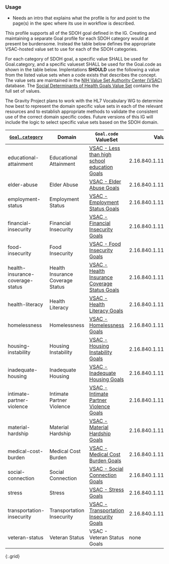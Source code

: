 

### Usage
* Needs an intro that explains what the profile is for and point to the page(s) in the spec where its use in workflow is described.

This profile supports all of the SDOH goal defined in the IG.  Creating and maintaining a separate Goal profile for each SDOH category would at present be burdensome.
Instead the table below defines the appropriate VSAC-hosted value set to use for each of the SDOH categories.

For each category of SDOH goal, a specific value SHALL be used for Goal.category, and a specific valueset SHALL be used for the Goal.code as shown in the table below.
Implentations **SHOULD** use the following a value from the listed value sets when a code exists that describes the concept. The value sets are maintained in the  [NIH Value Set Authority Center (VSAC)](https://vsac.nlm.nih.gov/) database.  The  [Social Determinants of Health Goals Value Set](https://vsac.nlm.nih.gov/valueset/2.16.840.1.113762.1.4.1247.71/expansion) contains the full set of values.

The Gravity Project plans to work with the HL7 Vocabulary WG to determine how best to represent the domain specific value sets in each of the relevant resources and to establish appropriate methods to validate the consistent use of the correct domain specific codes. Future versions of this IG will include the logic to select specific value sets based on the SDOH domain.


| [`Goal.category`](ValueSet-SDOHCC-ValueSetSDOHCategory.html) | Domain | `Goal.code` ValueSet | ValueSet URL |
| ------ | -------------------- | ------------------------- | ------------ |
| educational-attainment  | Educational Attainment | [VSAC -  Less than high school education Goals ](2.16.840.1.113762.1.4.1247.55/expansion/Latest ) | 2.16.840.1.113762.1.4.1247.55 |
| elder-abuse  | Elder Abuse | [VSAC -  Elder Abuse Goals ]( https://vsac.nlm.nih.gov/valueset/2.16.840.1.113762.1.4.1247.65/expansion/Latest ) |2.16.840.1.113762.1.4.1247.65 |
| employment-status  | Employment Status | [VSAC -  Employment Status Goals ](2.16.840.1.113762.1.4.1247.70/expansion/Latest ) |2.16.840.1.113762.1.4.1247.70 |
| financial-insecurity  | Financial Insecurity | [VSAC -  Financial Insecurity Goals ](2.16.840.1.113762.1.4.1247.30/expansion/Latest ) |2.16.840.1.113762.1.4.1247.30 |
| food-insecurity  | Food Insecurity | [VSAC -  Food Insecurity Goals ](2.16.840.1.113762.1.4.1247.16/expansion/Latest ) |2.16.840.1.113762.1.4.1247.16 |
| health-insurance-coverage-status  | Health Insurance Coverage Status | [VSAC -  Health Insurance Coverage Status Goals ](2.16.840.1.113762.1.4.1247.121/expansion/Latest ) |2.16.840.1.113762.1.4.1247.121 |
| health-literacy  | Health Literacy | [VSAC -  Health Literacy Goals ](2.16.840.1.113762.1.4.1247.117/expansion/Latest ) |2.16.840.1.113762.1.4.1247.117 |
| homelessness  | Homelessness | [VSAC -  Homelessness Goals ](2.16.840.1.113762.1.4.1247.159/expansion/Latest ) |2.16.840.1.113762.1.4.1247.159 |
| housing-instability  | Housing Instability | [VSAC -  Housing Instability Goals ](2.16.840.1.113762.1.4.1247.161/expansion/Latest ) |2.16.840.1.113762.1.4.1247.161 |
| inadequate-housing  | Inadequate Housing | [VSAC -  Inadequate Housing Goals ](2.16.840.1.113762.1.4.1247.50/expansion/Latest ) |2.16.840.1.113762.1.4.1247.50 |
| intimate-partner-violence  | Intimate Partner Violence | [VSAC -  Intimate Partner Violence Goals ](2.16.840.1.113762.1.4.1247.100/expansion/Latest ) |2.16.840.1.113762.1.4.1247.100 |
| material-hardship  | Material Hardship | [VSAC -  Material Hardship Goals ](2.16.840.1.113762.1.4.1247.37/expansion/Latest ) |2.16.840.1.113762.1.4.1247.37 |
| medical-cost-burden  | Medical Cost Burden | [VSAC -  Medical Cost Burden Goals ](2.16.840.1.113762.1.4.1247.120/expansion/Latest ) |2.16.840.1.113762.1.4.1247.120 |
| social-connection  | Social Connection | [VSAC -  Social Connection Goals ](2.16.840.1.113762.1.4.1247.89/expansion/Latest ) |2.16.840.1.113762.1.4.1247.89 |
| stress  | Stress | [VSAC -  Stress Goals ](2.16.840.1.113762.1.4.1247.86/expansion/Latest ) |2.16.840.1.113762.1.4.1247.86 |
| transportation-insecurity  | Transportation Insecurity | [VSAC -  Transportation Insecurity Goals ](2.16.840.1.113762.1.4.1247.163/expansion/Latest ) |2.16.840.1.113762.1.4.1247.163 |
| veteran-status  | Veteran Status | VSAC -  Veteran Status Goals  | none |
{:.grid}